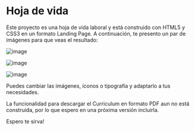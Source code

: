 # Hoja de vida
Este proyecto es una hoja de vida laboral y está construido con HTML5 y CSS3 en un formato Landing Page. A continuación, te presento un par de imágenes para que veas el resultado:

![image](https://user-images.githubusercontent.com/64162717/113492816-cc705180-94b0-11eb-970d-47bb5514ba7a.png)

![image](https://user-images.githubusercontent.com/64162717/113492838-ee69d400-94b0-11eb-90ae-074c3b3218fa.png)

![image](https://user-images.githubusercontent.com/64162717/113492845-02add100-94b1-11eb-8c67-0b6e89ad4726.png)

Puedes cambiar las imágenes, íconos o tipografía y adaptarlo a tus necesidades.

La funcionalidad para descargar el Curriculum en formato PDF aun no está construída, por lo que espero en una próxima versión incluirla.

Espero te sirva!
